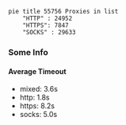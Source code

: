 
```mermaid
pie title 55756 Proxies in list
    "HTTP" : 24952
    "HTTPS": 7847
    "SOCKS" : 29633
```

### Some Info
#### Average Timeout

- mixed: 3.6s
- http: 1.8s
- https: 8.2s
- socks: 5.0s